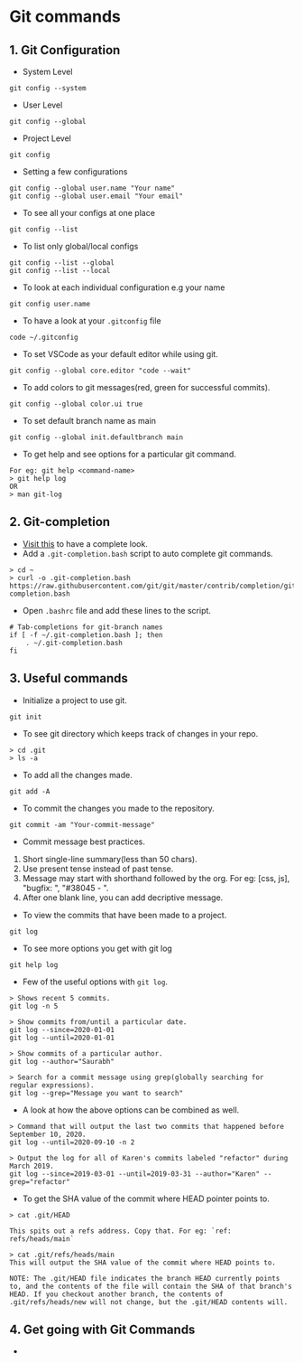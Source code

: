 # Git commands

## 1. Git Configuration
- System Level
```
git config --system
```
- User Level
```
git config --global
```
- Project Level
```
git config
```

- Setting a few configurations
```
git config --global user.name "Your name"
git config --global user.email "Your email"
```
- To see all your configs at one place
```
git config --list
```
- To list only global/local configs
```
git config --list --global
git config --list --local
```
- To look at each individual configuration e.g your name
```
git config user.name
```
- To have a look at your `.gitconfig` file
```
code ~/.gitconfig
```
- To set VSCode as your default editor while using git.
```
git config --global core.editor "code --wait"
```
- To add colors to git messages(red, green for successful commits).
```
git config --global color.ui true
```
- To set default branch name as main
```
git config --global init.defaultbranch main
```
- To get help and see options for a particular git command.
```
For eg: git help <command-name>
> git help log
OR
> man git-log
```

## 2. Git-completion
- [Visit this](https://github.com/git/git/tree/master/contrib/completion) to have a complete look.
- Add a `.git-completion.bash` script to auto complete git commands.
```
> cd ~
> curl -o .git-completion.bash https://raw.githubusercontent.com/git/git/master/contrib/completion/git-completion.bash
```
- Open `.bashrc` file and add these lines to the script.
```
# Tab-completions for git-branch names
if [ -f ~/.git-completion.bash ]; then
    . ~/.git-completion.bash
fi
```

## 3. Useful commands
- Initialize a project to use git.
```
git init
```
- To see git directory which keeps track of changes in your repo.
```
> cd .git
> ls -a
```
- To add all the changes made.
```
git add -A
```
- To commit the changes you made to the repository.
```
git commit -am "Your-commit-message"
```
- Commit message best practices.
1. Short single-line summary(less than 50 chars).
2. Use present tense instead of past tense. 
3. Message may start with shorthand followed by the org. For eg: [css, js], "bugfix: ", "#38045 - ".
4. After one blank line, you can add decriptive message.

- To view the commits that have been made to a project.
```
git log
```
- To see more options you get with git log
```
git help log
```
- Few of the useful options with `git log`.
```
> Shows recent 5 commits.
git log -n 5

> Show commits from/until a particular date.
git log --since=2020-01-01
git log --until=2020-01-01

> Show commits of a particular author.
git log --author="Saurabh"

> Search for a commit message using grep(globally searching for regular expressions).
git log --grep="Message you want to search"
```
- A look at how the above options can be combined as well. 
```
> Command that will output the last two commits that happened before September 10, 2020.
git log --until=2020-09-10 -n 2

> Output the log for all of Karen's commits labeled "refactor" during March 2019.
git log --since=2019-03-01 --until=2019-03-31 --author="Karen" --grep="refactor"
```
- To get the SHA value of the commit where HEAD pointer points to.
```
> cat .git/HEAD

This spits out a refs address. Copy that. For eg: `ref: refs/heads/main`

> cat .git/refs/heads/main 
This will output the SHA value of the commit where HEAD points to.
```
```
NOTE: The .git/HEAD file indicates the branch HEAD currently points to, and the contents of the file will contain the SHA of that branch's HEAD. If you checkout another branch, the contents of .git/refs/heads/new will not change, but the .git/HEAD contents will.
```

## 4. Get going with Git Commands
- 